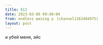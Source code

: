 ```yaml
---
title: 611
date: 2023-03-06 09:49:04
from: endless шизing ⍼ (channel1162404975)
layout: post
---
```


и убей меня, эйс
